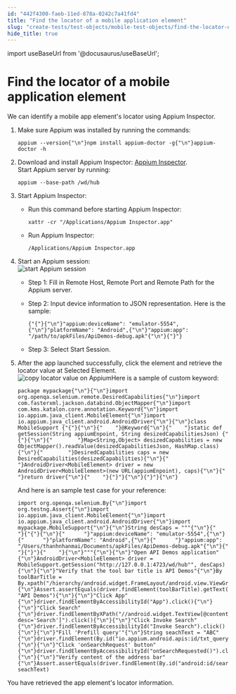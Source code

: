 ```yaml
---
id: "442f4300-faeb-11ed-878a-0242c7a41fd4"
title: "Find the locator of a mobile application element"
slug: "create-tests/test-objects/mobile-test-objects/find-the-locator-of-a-mobile-application-element"
hide_title: true
---
```

import useBaseUrl from '@docusaurus/useBaseUrl';


# <a id="task-4157" class="anchor_top_offset"/><a id="ariaid-title1" class="anchor_top_offset"/>Find the locator of a mobile application element

<section xmlns="http://www.w3.org/1999/xhtml" className="section context">We can identify a mobile app element's locator using Appium Inspector.</section> 
<ol xmlns="http://www.w3.org/1999/xhtml" className="ol steps"><li className="li step stepexpand"><span className="ph cmd">Make sure Appium was installed  by running the commands:</span><div className="itemgroup info"><pre className="pre codeblock"><code>appium --version{"\n"}npm install appium-doctor -g{"\n"}appium-doctor -h</code></pre></div></li><li className="li step stepexpand"><span className="ph cmd">Download and install Appium Inspector: <a className="xref j-external-link" href="https://github.com/appium/appium-inspector/releases" target="_blank">Appium Inspector</a>.</span><div className="itemgroup info">Start Appium server by running: <pre className="pre codeblock"><code>appium --base-path /wd/hub</code></pre></div></li><li className="li step stepexpand"><span className="ph cmd">Start Appium Inspector: </span><div className="itemgroup info"><div className="p"><ul className="ul"><li className="li"><div className="p">Run this command before starting Appium Inspector: <pre className="pre codeblock"><code>xattr -cr "/Applications/Appium Inspector.app"</code></pre></div></li><li className="li"><div className="p">Run Appium Inspector: <pre className="pre codeblock"><code>/Applications/Appium Inspector.app</code></pre></div></li></ul></div></div></li><li className="li step stepexpand"><span className="ph cmd">Start an Appium session: </span><div className="itemgroup info"><img className="image" src={useBaseUrl("/43d34050-faeb-11ed-878a-0242c7a41fd4.jpeg")} alt="start Appium session" /><ul className="ul"><li className="li"><p className="p">Step 1: Fill in <span className="ph uicontrol">Remote Host</span>, <span className="ph uicontrol">Remote Port</span> and <span className="ph uicontrol">Remote Path</span> for the Appium server. </p></li><li className="li"><div className="p">Step 2: Input device information to <span className="ph uicontrol">JSON representation</span>. Here is the sample: <pre className="pre codeblock"><code>{"{"}{"\n"}"appium:deviceName": "emulator-5554",{"\n"}"platformName": "Android",{"\n"}"appium:app": "/path/to/apkFiles/ApiDemos-debug.apk"{"\n"}{"}"}</code></pre></div></li><li className="li"><p className="p">Step 3: Select <span className="ph uicontrol">Start Session</span>.</p></li></ul></div></li><li className="li step stepexpand"><span className="ph cmd">After the app launched  successfully, click the element and retrieve the locator value at <span className="ph uicontrol">Selected Element</span>.</span><div className="itemgroup info"><img className="image" src={useBaseUrl("/44ab29c0-faeb-11ed-878a-0242c7a41fd4.jpeg")} alt="copy locator value on Appium" />Here is a sample of custom keyword: <pre className="pre codeblock"><code>package mypackage{"\n"}{"\n"}import org.openqa.selenium.remote.DesiredCapabilities{"\n"}import com.fasterxml.jackson.databind.ObjectMapper{"\n"}import com.kms.katalon.core.annotation.Keyword{"\n"}import io.appium.java_client.MobileElement{"\n"}import io.appium.java_client.android.AndroidDriver{"\n"}{"\n"}class MobileSupport {"{"}{"\n"}{"    "}@Keyword{"\n"}{"    "}static def getSession(String appiumEnpoint, String desizedCapabilitiesJson) {"{"}{"\n"}{"        "}Map&lt;String,Object&gt; desizedCapabilities = new ObjectMapper().readValue(desizedCapabilitiesJson, HashMap.class){"\n"}{"        "}DesiredCapabilities caps = new DesiredCapabilities(desizedCapabilities){"\n"}{"        "}AndroidDriver&lt;MobileElement&gt; driver = new AndroidDriver&lt;MobileElement&gt;(new URL(appiumEnpoint), caps){"\n"}{"        "}return driver{"\n"}{"    "}{"}"}{"\n"}{"}"}{"\n"}</code></pre>And here is an sample test case for your reference: <pre className="pre codeblock"><code>import org.openqa.selenium.By{"\n"}import org.testng.Assert{"\n"}import io.appium.java_client.MobileElement{"\n"}import io.appium.java_client.android.AndroidDriver{"\n"}import mypackage.MobileSupport{"\n"}{"\n"}String desCaps = """{"\n"}{"    "}{"{"}{"\n"}{"      "}"appium:deviceName": "emulator-5554",{"\n"}{"      "}"platformName": "Android",{"\n"}{"      "}"appium:app": "/Users/thanhnhanmai/Documents/apkFiles/ApiDemos-debug.apk"{"\n"}{"    "}{"}"}{"    "}{"\n"}"""{"\n"}{"\n"}"Open API Demos application"{"\n"}AndroidDriver&lt;MobileElement&gt; driver = MobileSupport.getSession("http://127.0.0.1:4723/wd/hub"", desCaps){"\n"}{"\n"}"Verify that the tool bar title is API Demos"{"\n"}By toolBarTitle = By.xpath("/hierarchy/android.widget.FrameLayout/android.view.ViewGroup/android.widget.FrameLayout[1]/android.view.ViewGroup/android.widget.TextView"){"\n"}Assert.assertEquals(driver.findElement(toolBarTitle).getText(), "API Demos"){"\n"}{"\n"}"Click App"{"\n"}driver.findElementByAccessibilityId("App").click(){"\n"}{"\n"}"Click Search"{"\n"}driver.findElementByXPath("//android.widget.TextView[@content-desc='Search']").click(){"\n"}{"\n"}"Click Invoke Search"{"\n"}driver.findElementByAccessibilityId("Invoke Search").click(){"\n"}{"\n"}"Fill 'Prefill query'"{"\n"}String seachText = "ABC"{"\n"}driver.findElement(By.id("io.appium.android.apis:id/txt_query_prefill")).sendKeys(seachText){"\n"}{"\n"}"Click 'onSearchRequest' button"{"\n"}driver.findElementByAccessibilityId("onSearchRequested()").click(){"\n"}{"\n"}"Verify content of the address bar"{"\n"}Assert.assertEquals(driver.findElement(By.id("android:id/search_src_text")).getText(), seachText)</code></pre></div></li></ol> 
<section xmlns="http://www.w3.org/1999/xhtml" className="section result">You have retrieved the app element's locator information. </section> 
